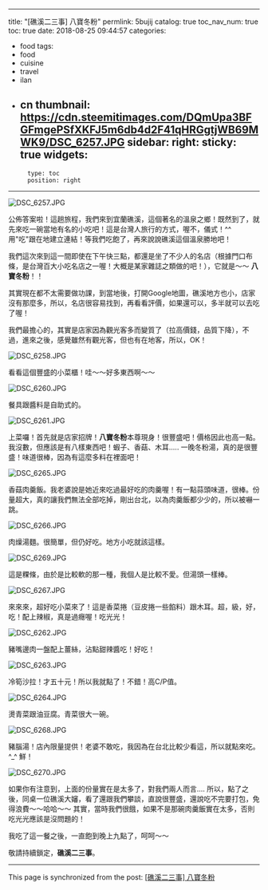 
---
title: "[礁溪二三事] 八寶冬粉"
permlink: 5bujij
catalog: true
toc_nav_num: true
toc: true
date: 2018-08-25 09:44:57
categories:
- food
tags:
- food
- cuisine
- travel
- ilan
- cn
thumbnail: https://cdn.steemitimages.com/DQmUpa3BFGFmgePSfXKFJ5m6db4d2F41qHRGgtjWB69MWK9/DSC_6257.JPG
sidebar:
    right:
        sticky: true
widgets:
    -
        type: toc
        position: right
---


![DSC_6257.JPG](https://cdn.steemitimages.com/DQmUpa3BFGFmgePSfXKFJ5m6db4d2F41qHRGgtjWB69MWK9/DSC_6257.JPG)

公佈答案啦！這趟旅程，我們來到宜蘭礁溪，這個著名的溫泉之鄉！既然到了，就先來吃一碗當地有名的小吃吧！這是台灣人旅行的方式，喔不，儀式！^^ 用"吃"跟在地建立連結！等我們吃飽了，再來說說礁溪這個溫泉勝地吧！

我們這次來到這一間即使在下午快三點，都還是坐了不少人的名店（根據門口布條，是台灣百大小吃名店之一喔！大概是某家雜誌之類做的吧！），它就是～～ **八寶冬粉**！！

其實現在都不太需要做功課，到當地後，打開Google地圖，礁溪地方也小，店家沒有那麼多，所以，名店很容易找到，再看看評價，如果還可以，多半就可以去吃了喔！

我們最擔心的，其實是店家因為觀光客多而變質了（拉高價錢，品質下降），不過，進來之後，感覺雖然有觀光客，但也有在地客，所以，OK！

![DSC_6258.JPG](https://cdn.steemitimages.com/DQmfPF655Lvu9b8v9TtLPXkgeBoxCDHZVWgMWQp8uZm19US/DSC_6258.JPG)

看看這個豐盛的小菜櫃！哇～～好多東西啊～～

![DSC_6260.JPG](https://cdn.steemitimages.com/DQmdangMyK1XXQbMpXxVPUPLUvr2k5pkueNnwNkYxnUA2FN/DSC_6260.JPG)

餐具跟醬料是自助式的。

![DSC_6261.JPG](https://cdn.steemitimages.com/DQmPzd6qvvZtcyHwocY2bWL3cTZ8AFQtxfuLqfQFqUa3r4h/DSC_6261.JPG)

上菜囉！首先就是店家招牌！**八寶冬粉**本尊現身！很豐盛吧！價格因此也高一點。我沒數，但應該是有八樣東西吧！蝦子、香菇、木耳..... 一晚冬粉湯，真的是很豐盛！味道很棒，因為有這麼多料在裡面吧！

![DSC_6265.JPG](https://cdn.steemitimages.com/DQmTzuKw26m6a4fFLxopHFXZ33V2LbbS7xLwwxqQob7bJKG/DSC_6265.JPG)

香菇肉羹飯。我老婆說是她近來吃過最好吃的肉羹喔！有一點蒜頭味道，很棒。份量超大，真的讓我們無法全部吃掉，剛出台北，以為肉羹飯都少少的，所以被嚇一跳。

![DSC_6266.JPG](https://cdn.steemitimages.com/DQmau9Z6dAgdxZzPh71Nv68Z1pQdrwKo5sbxkN5GT7ooEKS/DSC_6266.JPG)

肉燥湯麵。很簡單，但仍好吃。地方小吃就該這樣。

![DSC_6269.JPG](https://cdn.steemitimages.com/DQmSB32SwPCH9bvcFmCkYjUMsEoX2ohKhzwHRqb6LdaAynj/DSC_6269.JPG)

這是粿條，由於是比較軟的那一種，我個人是比較不愛。但湯頭一樣棒。

![DSC_6267.JPG](https://cdn.steemitimages.com/DQmWzyCyW96ibzZW2hxwYfgmnJhSU8mXwJ8h8mKfcuGm3Qz/DSC_6267.JPG)

來來來，超好吃小菜來了！這是香菜捲（豆皮捲一些餡料）跟木耳。超，級，好，吃！配上辣椒，真是過癮喔！吃光光！

![DSC_6262.JPG](https://cdn.steemitimages.com/DQmcKERZG1GeVYKgtV7mzsNC7FhFse84Tk3WjY681eiEPLB/DSC_6262.JPG)

豬嘴邊肉一盤配上薑絲，沾點甜辣醬吃！好吃！

![DSC_6263.JPG](https://cdn.steemitimages.com/DQmPpKWoTPXz6hAoZ8AzXqgr6q76JA5XRHFj4UxFGoqsxL2/DSC_6263.JPG)

冷筍沙拉！才五十元！所以我就點了！不錯！高C/P值。

![DSC_6264.JPG](https://cdn.steemitimages.com/DQmYVSTTiqYKmrYZkBuYU9VusUfHNmwxU45hXjj47X959fF/DSC_6264.JPG)

燙青菜跟油豆腐。青菜很大一碗。

![DSC_6268.JPG](https://cdn.steemitimages.com/DQmXpeu6FebyXjcrKZWR8HsZ2LLUKYBtMnST8YedEWxCs8i/DSC_6268.JPG)

豬腦湯！店內限量提供！老婆不敢吃，我因為在台北比較少看這，所以就點來吃。^_^ 鮮！

![DSC_6270.JPG](https://cdn.steemitimages.com/DQmPt9qP9keANFZpuoaRcBFF7JDWKkgvV8eXXNQVJUpi9Gn/DSC_6270.JPG)

如果你有注意到，上面的份量實在是太多了，對我們兩人而言.... 所以，點了之後，同桌一位礁溪大嬸，看了還跟我們攀談，直說很豐盛，還說吃不完要打包，免得浪費～～哈哈～～ 其實，當時我們很餓，如果不是那碗肉羹飯實在太多，否則吃光光應該是沒問題的！

我吃了這一餐之後，一直飽到晚上九點了，呵呵～～

敬請持續鎖定，**礁溪二三事**。

- - -

This page is synchronized from the post: [[礁溪二三事] 八寶冬粉](https://steemit.com/@deanliu/5bujij)
